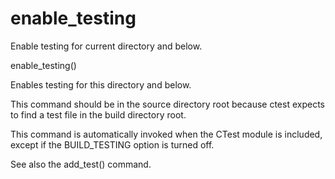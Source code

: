   

# enable_testing  
Enable testing for current directory and below.  

enable_testing()

  

Enables testing for this directory and below.  

This command should be in the source directory root
because ctest expects to find a test file in the build
directory root.  

This command is automatically invoked when the CTest
module is included, except if the BUILD_TESTING option is
turned off.  

See also the add_test() command.  

